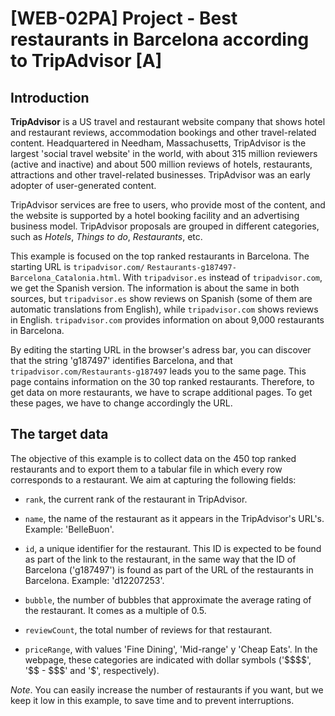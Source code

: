 # [WEB-02PA] Project - Best restaurants in Barcelona according to TripAdvisor [A]

## Introduction

**TripAdvisor** is a US travel and restaurant website company that shows hotel and restaurant reviews, accommodation bookings and other travel-related content. Headquartered in Needham, Massachusetts, TripAdvisor is the largest 'social travel website' in the world, with about 315 million reviewers (active and inactive) and about 500 million reviews of hotels, restaurants, attractions and other travel-related businesses. TripAdvisor was an early adopter of user-generated content. 

TripAdvisor services are free to users, who provide most of the content, and the website is supported by a hotel booking facility and an advertising business model. TripAdvisor proposals are grouped in different categories, such as *Hotels*, *Things to do*, *Restaurants*, etc. 

This example is focused on the top ranked restaurants in Barcelona. The starting URL is `tripadvisor.com/`  `Restaurants-g187497-Barcelona_Catalonia.html`. With `tripadvisor.es` instead of  `tripadvisor.com`, we get the Spanish version. The information is about the same in both sources, but `tripadvisor.es` show reviews on Spanish (some of them are automatic translations from English), while `tripadvisor.com` shows reviews in English. `tripadvisor.com` provides information on about 9,000 restaurants in Barcelona.

By editing the starting URL in the browser's adress bar, you can discover that the string 'g187497' identifies Barcelona, and that `tripadvisor.com/Restaurants-g187497` leads you to the same page. This page contains information on the 30 top ranked restaurants. Therefore, to get data on more restaurants, we have to scrape additional pages. To get these pages, we have to change accordingly the URL.

## The target data

The objective of this example is to collect data on the 450 top ranked restaurants and to export them to a tabular file in which every row corresponds to a restaurant. We aim at capturing the following fields:

* `rank`, the current rank of the restaurant in TripAdvisor.

* `name`, the name of the restaurant as it appears in the TripAdvisor's URL's. Example: 'BelleBuon'.

* `id`, a unique identifier for the restaurant. This ID is expected to be found as part of the link to the restaurant, in the same way that the ID of Barcelona ('g187497') is found as part of the URL of the restaurants in Barcelona. Example: 'd12207253'.

* `bubble`, the number of bubbles that approximate the average rating of the restaurant. It comes as a multiple of 0.5.

* `reviewCount`, the total number of reviews for that restaurant.

* `priceRange`, with values 'Fine Dining', 'Mid-range' y 'Cheap Eats'. In the webpage, these categories are indicated with dollar symbols ('\$\$\$\$', '\$\$ - \$\$\$' and '\$', respectively).

*Note*. You can easily increase the number of restaurants if you want, but we keep it low in this example, to save time and to prevent interruptions.
